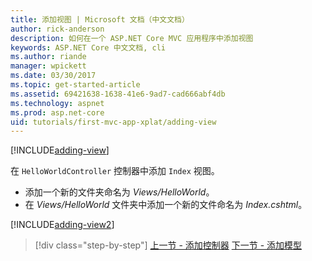 ```yaml
---
title: 添加视图 | Microsoft 文档（中文文档）
author: rick-anderson
description: 如何在一个 ASP.NET Core MVC 应用程序中添加视图
keywords: ASP.NET Core 中文文档, cli
ms.author: riande
manager: wpickett
ms.date: 03/30/2017
ms.topic: get-started-article
ms.assetid: 69421638-1638-41e6-9ad7-cad666abf4db
ms.technology: aspnet
ms.prod: asp.net-core
uid: tutorials/first-mvc-app-xplat/adding-view
---
```


[!INCLUDE[adding-view](../../includes/mvc-intro/adding_view1.md)]

在  `HelloWorldController` 控制器中添加 `Index` 视图。

* 添加一个新的文件夹命名为 *Views/HelloWorld*。
* 在 *Views/HelloWorld* 文件夹中添加一个新的文件命名为 *Index.cshtml*。

[!INCLUDE[adding-view2](../../includes/mvc-intro/adding_view2.md)]

>[!div class="step-by-step"]
[上一节 - 添加控制器](adding-controller.md)
[下一节 - 添加模型](adding-model.md)
